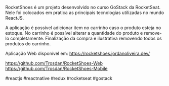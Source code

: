 RocketShoes é um projeto desenvolvido no curso GoStack da RocketSeat. Nele foi colocados em pratica as principais tecnologias utilizadas no mundo ReactJS.

A aplicação é possível adicionar item no carrinho caso o produto esteja no estoque. No carrinho é possível alterar a quantidade do produto e remove-lo completamente. Finalização da compra e ilustrativa removendo todos os produtos do carrinho.

Aplicação Web disponível em:
https://rocketshoes.jordanoliveira.dev/

https://github.com/Trosdan/RocketShoes-Web
https://github.com/Trosdan/RocketShoes-Mobile

#reactjs #reactnative #redux #rocketseat #gostack
